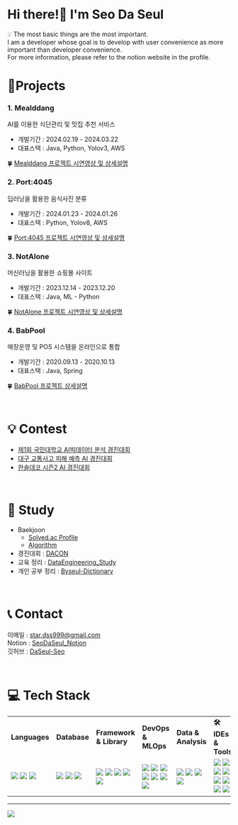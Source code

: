 <h1 align="left">Hi there!👋 I'm Seo Da Seul</h1>
💡 The most basic things are the most important. </br>
I am a developer whose goal is to develop with user convenience as more important than developer convenience.</br>
For more information, please refer to the notion website in the profile.

</br>

# 📝Projects
### 1. Mealddang
AI를 이용한 식단관리 및 맛집 추천 서비스
- 개발기간 : 2024.02.19 - 2024.03.22
- 대표스택 : Java, Python, Yolov3, AWS

🍀 [Mealddang 프로젝트 시연영상 및 상세설명](https://github.com/DaSeul-Seo/Mealddang)

### 2. Port:4045
딥러닝을 활용한 음식사진 분류
- 개발기간 : 2024.01.23 - 2024.01.26
- 대표스택 : Python, Yolov8, AWS

🍀 [Port:4045 프로젝트 시연영상 및 상세설명](https://github.com/DaSeul-Seo/Port4045/tree/main)

### 3. NotAlone
머신러닝을 활용한 쇼핑몰 사이트
- 개발기간 : 2023.12.14 - 2023.12.20
- 대표스택 : Java, ML - Python
<!-- - Back-end
  - Language : Java, Python
  - Skill : Spring, JPA
  - Server : Apache Tomcat
  - Tool : VisualStudioCode
- Front-end
  - Language : JavaScript
- DB
  - MySQL
- 형상관리
  - git -->

🍀 [NotAlone 프로젝트 시연영상 및 상세설명](https://github.com/DaSeul-Seo/NotAlone)

### 4. BabPool
매장운영 및 POS 시스템을 온라인으로 통합
- 개발기간 : 2020.09.13 - 2020.10.13
- 대표스택 : Java, Spring
<!-- - Back-end
  - Language : Java
  - Skill : Spring, MyBaits
  - Server : Apache Tomcat
  - Tool : Eclipse, VisualStudioCode
- Front-end
  - Language : JavaScript
  - Skill : jQuery
- DB
  - Oracle11
- App
  - Android Studio
- 형상관리
  - git -->

🍀 [BabPool 프로젝트 상세설명](https://github.com/DaSeul-Seo/Project)

</br>

# 💡 Contest
- [제1회 국민대학교 AI빅데이터 분석 경진대회](https://github.com/DaSeul-Seo/Competition/tree/main/%EC%A0%9C1%ED%9A%8C%20%EA%B5%AD%EB%AF%BC%EB%8C%80%ED%95%99%EA%B5%90%20AI%EB%B9%85%EB%8D%B0%EC%9D%B4%ED%84%B0%20%EB%B6%84%EC%84%9D%20%EA%B2%BD%EC%A7%84%EB%8C%80%ED%9A%8C)
- [대구 교통사고 피해 예측 AI 경진대회](https://github.com/DaSeul-Seo/Competition/tree/main/%EB%8C%80%EA%B5%AC%20%EA%B5%90%ED%86%B5%EC%82%AC%EA%B3%A0%20%ED%94%BC%ED%95%B4%20%EC%98%88%EC%B8%A1%20AI%20%EA%B2%BD%EC%A7%84%EB%8C%80%ED%9A%8C)
- [한솔데코 시즌2 AI 경진대회](https://github.com/DaSeul-Seo/Contest/tree/main/%ED%95%9C%EC%86%94%EB%8D%B0%EC%BD%94%20%EC%8B%9C%EC%A6%8C2%20AI%20%EA%B2%BD%EC%A7%84%EB%8C%80%ED%9A%8C)

</br>

# 📖 Study
- Baekjoon
  - [Solved.ac Profile](https://solved.ac/profile/didznal3)<br/>
  - [Algorithm](https://github.com/DaSeul-Seo/Algorithm)<br/>
- 경진대회 : [DACON](https://dacon.io/myprofile/488742/home)<br/>
- 교육 정리 : [DataEngineering_Study](https://github.com/DaSeul-Seo/DataEngineering_Study)<br/>
- 개인 공부 정리 : [Byseul-Dictionary](https://github.com/DaSeul-Seo/Byseul-Dictionary)<br/>

</br>

# 📞 Contact
이메일 : star.dss999@gmail.com </br>
Notion : [SeoDaSeul_Notion](https://seodaseul.notion.site/Seo-Da-Seul-53b2f1beffa04c448d59a76567d70c36?pvs=4) </br>
깃허브 : [DaSeul-Seo](https://github.com/DaSeul-Seo)

</br>

# 💻 Tech Stack
<table>
  <tbody>
    <tr>
      <td>
        <b>Languages</b>
      </td>
      <td>
        <b>Database</b>
      </td>
      <td>
        <b>Framework & Library</b>
      </td>
      <td>
        <b>DevOps & MLOps</b>
      </td>
      <td>
        <b>Data & Analysis</b>
      </td>
      <td>
        <b>🛠️IDEs & Tools</b>
      </td>
    </tr>
    <tr>
      <td>
        <img src="https://img.shields.io/badge/csharp-512BD4?style=flat-square&logo=csharp&logoColor=white"/>
        <img src="https://img.shields.io/badge/java-437291.svg?style=flat-square&logo=openjdk&logoColor=white"/>
        <img src="https://img.shields.io/badge/python-3670A0?style=flat-square&logo=python&logoColor=ffdd54"/>
      </td>
      <td>
        <img src="https://img.shields.io/badge/mariadb-003545.svg?style=flat-square&logo=mariadb&logoColor=white"/>
        <img src="https://img.shields.io/badge/MySQL-4479A1.svg?style=flat-square&logo=MySQL&logoColor=white"/>
        <img src="https://img.shields.io/badge/Oracle-F80000.svg?style=flat-square&logo=springboot&logoColor=white"/>
      </td>
      <td>
        <img src="https://img.shields.io/badge/springboot-6DB33F.svg?style=flat-square&logo=springboot&logoColor=white"/>
        <img src="https://img.shields.io/badge/apachemaven-C71A36.svg?style=flat-square&logo=apachemaven&logoColor=white"/>
        <img src="https://img.shields.io/badge/gradle-02303A.svg?style=flat-square&logo=gradle&logoColor=white"/>
        <img src="https://img.shields.io/badge/django-092E20.svg?style=flat-square&logo=django&logoColor=white"/>
        <img src="https://img.shields.io/badge/opencv-5C3EE8.svg?style=flat-square&logo=opencv&logoColor=white"/>
      </td>
      <td>
        <img src="https://img.shields.io/badge/redhat-EE0000.svg?style=flat-square&logo=redhat&logoColor=white"/>
        <img src="https://img.shields.io/badge/ubuntu-E95420.svg?style=flat-square&logo=ubuntu&logoColor=white"/>
        <img src="https://img.shields.io/badge/docker-%230db7ed.svg?style=flat-square&logo=docker&logoColor=white"/>
        <img src="https://img.shields.io/badge/apachetomcat-F8DC75.svg?style=flat-square&logo=apachetomcat&logoColor=white"/>
        <img src="https://img.shields.io/badge/amazonaws-232F3E.svg?style=flat-square&logo=amazon-aws&logoColor=white"/>
        <img src="https://img.shields.io/badge/git-F05032.svg?style=flat-square&logo=git&logoColor=white"/>
        <img src="https://img.shields.io/badge/github-181717.svg?style=flat-square&logo=github&logoColor=white"/>
      </td>
      <td>
        <img src="https://img.shields.io/badge/pandas-150458.svg?style=flat-square&logo=opencv&logoColor=white"/>
        <img src="https://img.shields.io/badge/apachehadoop-66CCFF.svg?style=flat-square&logo=apachehadoop&logoColor=white"/>
        <img src="https://img.shields.io/badge/apachehive-FDEE21.svg?style=flat-square&logo=apachehive&logoColor=white"/>
        <img src="https://img.shields.io/badge/apachespark-E25A1C.svg?style=flat-square&logo=apachespark&logoColor=white"/>
      </td>
      <td>
        <img src="https://img.shields.io/badge/visualstudio-5C2D91?style=flat-square&logo=visualstudio&logoColor=white"/>
        <img src="https://img.shields.io/badge/visualstudiocode-007ACC?style=flat-square&logo=visualstudiocode&logoColor=white"/>
        <img src="https://img.shields.io/badge/eclipseide-2C2255?style=flat-square&logo=eclipseide&logoColor=white"/>
        <img src="https://img.shields.io/badge/microsoftsqlserver-CC2927?style=flat-square&logo=microsoftsqlserver&logoColor=white"/>
        <img src="https://img.shields.io/badge/dbeaver-382923?style=flat-square&logo=dbeaver&logoColor=white"/>
        <img src="https://img.shields.io/badge/postman-FF6C37?style=flat-square&logo=postman&logoColor=white"/>
        <img src="https://img.shields.io/badge/swagger-85EA2D?style=flat-square&logo=swagger&logoColor=white"/>
        <img src="https://img.shields.io/badge/jupyter-F37626?style=flat-square&logo=jupyter&logoColor=white"/>
      </td>
    </tr>
  </tbody>
</table>

<!-- #### Languages
![C#](https://img.shields.io/badge/csharp-512BD4?style=flat-square&logo=csharp&logoColor=white)
![Java](https://img.shields.io/badge/java-437291.svg?style=flat-square&logo=openjdk&logoColor=white)
![Python](https://img.shields.io/badge/python-3670A0?style=flat-square&logo=python&logoColor=ffdd54)

#### Database
![mariadb](https://img.shields.io/badge/mariadb-003545.svg?style=flat-square&logo=mariadb&logoColor=white)
![MySQL](https://img.shields.io/badge/MySQL-4479A1.svg?style=flat-square&logo=MySQL&logoColor=white)
![Oracle](https://img.shields.io/badge/Oracle-F80000.svg?style=flat-square&logo=springboot&logoColor=white)

#### Framework & Library
![springboot](https://img.shields.io/badge/springboot-6DB33F.svg?style=flat-square&logo=springboot&logoColor=white)
![apachemaven](https://img.shields.io/badge/apachemaven-C71A36.svg?style=flat-square&logo=apachemaven&logoColor=white)
![gradle](https://img.shields.io/badge/gradle-02303A.svg?style=flat-square&logo=gradle&logoColor=white)
![django](https://img.shields.io/badge/django-092E20.svg?style=flat-square&logo=django&logoColor=white)
![opencv](https://img.shields.io/badge/opencv-5C3EE8.svg?style=flat-square&logo=opencv&logoColor=white) -->

<!-- #### DevOps & MLOps -->
<!-- ![linux](https://img.shields.io/badge/linux-FCC624.svg?style=for-the-badge&logo=linux&logoColor=white) 
![kubernetes](https://img.shields.io/badge/kubernetes-326CE5.svg?style=flat-square&logo=opencv&logoColor=white) -->
<!-- ![redhat](https://img.shields.io/badge/redhat-EE0000.svg?style=flat-square&logo=redhat&logoColor=white)
![ubuntu](https://img.shields.io/badge/ubuntu-E95420.svg?style=flat-square&logo=ubuntu&logoColor=white)
![Docker](https://img.shields.io/badge/docker-%230db7ed.svg?style=flat-square&logo=docker&logoColor=white)
![apachetomcat](https://img.shields.io/badge/apachetomcat-F8DC75.svg?style=flat-square&logo=apachetomcat&logoColor=white)
![AWS](https://img.shields.io/badge/amazonaws-232F3E.svg?style=flat-square&logo=amazon-aws&logoColor=white)
![git](https://img.shields.io/badge/git-F05032.svg?style=flat-square&logo=git&logoColor=white)
![github](https://img.shields.io/badge/github-181717.svg?style=flat-square&logo=github&logoColor=white) -->

<!-- #### Data & Analysis
![pandas](https://img.shields.io/badge/pandas-150458.svg?style=flat-square&logo=opencv&logoColor=white)
![apachehadoop](https://img.shields.io/badge/apachehadoop-66CCFF.svg?style=flat-square&logo=apachehadoop&logoColor=white)
![apachehive](https://img.shields.io/badge/apachehive-FDEE21.svg?style=flat-square&logo=apachehive&logoColor=white)
![apachespark](https://img.shields.io/badge/apachespark-E25A1C.svg?style=flat-square&logo=apachespark&logoColor=white) -->

<!-- #### Others
![googlecolab](https://img.shields.io/badge/googlecolab-F9AB00.svg?style=for-the-badge&logo=googlecolab&logoColor=white)
![slack](https://img.shields.io/badge/slack-4A154B.svg?style=for-the-badge&logo=slack&logoColor=white)
![notion](https://img.shields.io/badge/notion-000000.svg?style=for-the-badge&logo=notion&logoColor=white)

![powerapps](https://img.shields.io/badge/powerapps-742774.svg?style=for-the-badge&logo=powerapps&logoColor=white)
![thymeleaf](https://img.shields.io/badge/thymeleaf-005F0F.svg?style=for-the-badge&logo=thymeleaf&logoColor=white) -->

<!-- #### 🛠️ IDEs & Tools
![visualstudio](https://img.shields.io/badge/visualstudio-5C2D91?style=flat-square&logo=visualstudio&logoColor=white)
![visualstudiocode](https://img.shields.io/badge/visualstudiocode-007ACC?style=flat-square&logo=visualstudiocode&logoColor=white)
![eclipseide](https://img.shields.io/badge/eclipseide-2C2255?style=flat-square&logo=eclipseide&logoColor=white)
![microsoftsqlserver](https://img.shields.io/badge/microsoftsqlserver-CC2927?style=flat-square&logo=microsoftsqlserver&logoColor=white)
![dbeaver](https://img.shields.io/badge/dbeaver-382923?style=flat-square&logo=dbeaver&logoColor=white)
![postman](https://img.shields.io/badge/postman-FF6C37?style=flat-square&logo=postman&logoColor=white)
![swagger](https://img.shields.io/badge/swagger-85EA2D?style=flat-square&logo=swagger&logoColor=white)
![jupyter](https://img.shields.io/badge/jupyter-F37626?style=flat-square&logo=jupyter&logoColor=white) -->


---
<!--<a href="https://hits.seeyoufarm.com"><img src="https://hits.seeyoufarm.com/api/count/incr/badge.svg?url=https%3A%2F%2Fgithub.com%2FDaSeul-Seo&count_bg=%233D6BC8&title_bg=%23555555&icon=&icon_color=%23E7E7E7&title=VISIT&edge_flat=false"/></a>-->
[![](https://visitcount.itsvg.in/api?id=DaSeul-Seo&label=Profile%20Views&color=12&icon=2&pretty=true)](https://visitcount.itsvg.in)

<!-- #
[![Hits](https://hits.seeyoufarm.com/api/count/incr/badge.svg?url=https%3A%2F%2Fgithub.com%2FDaSeul-Seo&count_bg=%233D96C8&title_bg=%23555555&icon=reverbnation.svg&icon_color=%23E7E7E7&title=Views&edge_flat=false)](https://hits.seeyoufarm.com) -->
<!-- Proudly created with GPRM ( https://gprm.itsvg.in ) -->



<!-- # 📊 GitHub Stats:
![](https://github-readme-stats.vercel.app/api?username=DaSeul-Seo&theme=dark&hide_border=false&include_all_commits=true&count_private=false)<br/>
![](https://github-readme-stats.vercel.app/api/top-langs/?username=DaSeul-Seo&theme=dark&hide_border=false&include_all_commits=true&count_private=false&layout=compact) -->

